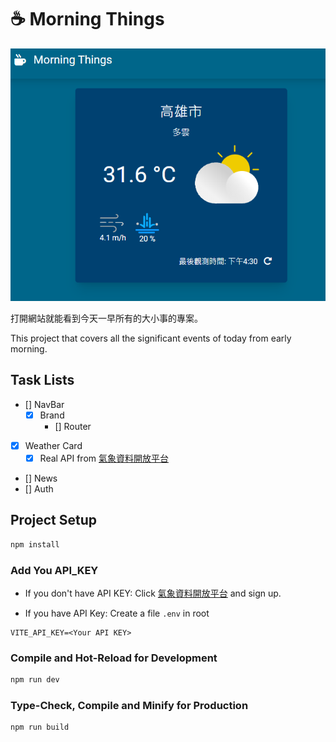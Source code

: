 # ☕ Morning Things

![layered-architecture.png](https://github.com/et860525/Morning-things/blob/main/cover.png)

打開網站就能看到今天一早所有的大小事的專案。

This project that covers all the significant events of today from early morning.

## Task Lists

- [] NavBar
  - [x] Brand
	- [] Router
- [x] Weather Card
  - [x] Real API from [氣象資料開放平台](https://opendata.cwb.gov.tw/index)
- [] News
- [] Auth

## Project Setup

```sh
npm install
```

### Add You API_KEY

- If you don't have API KEY: Click [氣象資料開放平台](https://opendata.cwb.gov.tw/index) and sign up.

- If you have API Key: Create a file `.env` in root

```text
VITE_API_KEY=<Your API KEY>
```

### Compile and Hot-Reload for Development

```sh
npm run dev
```

### Type-Check, Compile and Minify for Production

```sh
npm run build
```
